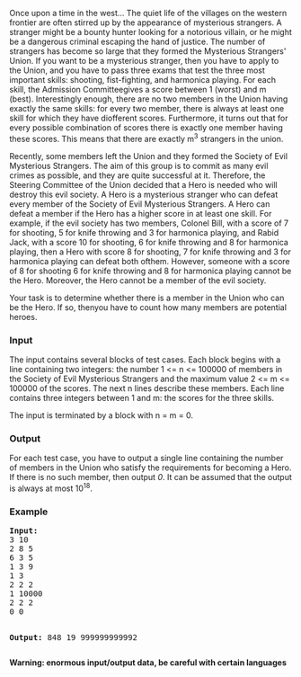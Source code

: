 <p>Once upon a time in the west... The quiet life of the villages on the western frontier are often stirred up by the appearance of mysterious strangers. A stranger might be a bounty hunter looking for a notorious villain, or he might be a dangerous criminal escaping the hand of justice. The number of strangers has become so large that they formed the Mysterious Strangers' Union. If you want to be a mysterious stranger, then you have to apply to the Union, and you have to pass three exams that test the three most important skills: shooting, fist-fighting, and harmonica playing. For each skill, the Admission Committeegives a score between 1 (worst) and m (best). Interestingly enough, there are no two members in the Union having exactly the same skills: for every two member, there is always at least one skill for which they have diofferent scores. Furthermore, it turns out that for every possible combination of scores there is exactly one member having these scores. This means that there are exactly m<sup>3</sup> strangers in the union.</p>
<p>Recently, some members left the Union and they formed the Society of Evil Mysterious Strangers. The aim of this group is to commit as many evil crimes as possible, and they are quite successful at it. Therefore, the Steering Committee of the Union decided that a Hero is needed who will destroy this evil society. A Hero is a mysterious stranger who can defeat every member of the Society of Evil Mysterious Strangers. A Hero can defeat a member if the Hero has a higher score in at least one skill. For example, if the evil society has two members, Colonel Bill, with a score of 7 for shooting, 5 for knife throwing and 3 for harmonica playing, and Rabid Jack, with a score 10 for shooting, 6 for knife throwing and 8 for harmonica playing, then a Hero with score 8 for shooting, 7 for knife throwing and 3 for harmonica playing can defeat both ofthem. However, someone with a score of 8 for shooting 6 for knife throwing and 8 for harmonica playing cannot be the Hero. Moreover, the Hero cannot be a member of the evil society.</p>
<p>Your task is to determine whether there is a member in the Union who can be the Hero. If so, thenyou have to count how many members are potential heroes.</p>
<h3>Input</h3>
<p>The input contains several blocks of test cases. Each block begins with a line containing two integers: the number 1 &lt;= n &lt;= 100000 of members in the Society of Evil Mysterious Strangers and the maximum value 2 &lt;= m &lt;= 100000 of the scores. The next n lines describe these members. Each line contains three integers between 1 and m: the scores for the three skills.</p>
<p>The input is terminated by a block with n = m = 0.</p>
<h3>Output</h3>
<p>For each test case, you have to output a single line containing the number of members in the Union who satisfy the requirements for becoming a Hero. If there is no such member, then output <em>0</em>. It can be assumed that the output is always at most 10<sup>18</sup>.</p>
<h3>Example</h3>
<pre><strong>Input:</strong>
3 10
2 8 5
6 3 5
1 3 9
1 3
2 2 2
1 10000
2 2 2
0 0

<strong>Output:</strong>
848
19
999999999992
</pre>
<p><strong>Warning: enormous input/output data, be careful with certain languages</strong></p>